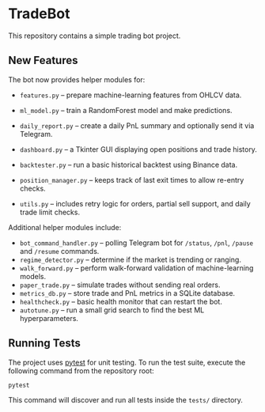 # TradeBot

This repository contains a simple trading bot project.

## New Features

The bot now provides helper modules for:
* `features.py` – prepare machine-learning features from OHLCV data.
* `ml_model.py` – train a RandomForest model and make predictions.
* `daily_report.py` – create a daily PnL summary and optionally send it via Telegram.

* `dashboard.py` – a Tkinter GUI displaying open positions and trade history.
* `backtester.py` – run a basic historical backtest using Binance data.
* `position_manager.py` – keeps track of last exit times to allow re-entry checks.
* `utils.py` – includes retry logic for orders, partial sell support, and daily trade limit checks.

Additional helper modules include:
* `bot_command_handler.py` – polling Telegram bot for `/status`, `/pnl`, `/pause` and `/resume` commands.
* `regime_detector.py` – determine if the market is trending or ranging.
* `walk_forward.py` – perform walk-forward validation of machine-learning models.
* `paper_trade.py` – simulate trades without sending real orders.
* `metrics_db.py` – store trade and PnL metrics in a SQLite database.
* `healthcheck.py` – basic health monitor that can restart the bot.
* `autotune.py` – run a small grid search to find the best ML hyperparameters.


## Running Tests

The project uses [pytest](https://pytest.org/) for unit testing. To run the
test suite, execute the following command from the repository root:

```bash
pytest
```

This command will discover and run all tests inside the `tests/` directory.
